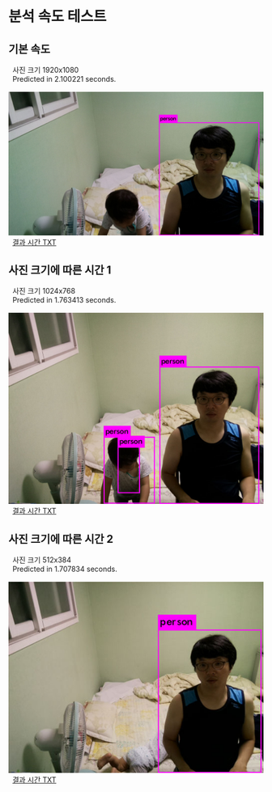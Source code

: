 # 분석 속도 테스트

## 기본 속도
  &nbsp; 사진 크기 1920x1080 <br>
  &nbsp; Predicted in 2.100221 seconds.<br>
  &nbsp; <img width="600" src="base_run(1920-1080).jpg"></img><br>
  &nbsp; [결과 시간 TXT](base_run(1920-1080).txt)<br>
  
## 사진 크기에 따른 시간 1
  &nbsp; 사진 크기 1024x768 <br>
  &nbsp; Predicted in 1.763413 seconds.<br>
  &nbsp; <img width="600" src="size_run(1024-768).jpg"></img><br>
  &nbsp; [결과 시간 TXT](size_run(1024-768).txt)<br>

## 사진 크기에 따른 시간 2
  &nbsp; 사진 크기 512x384 <br>
  &nbsp; Predicted in 1.707834 seconds.<br>
  &nbsp; <img width="600" src="size_run(512-384).jpg"></img><br>
  &nbsp; [결과 시간 TXT](size_run(512-384.txt))<br>
